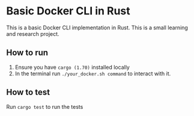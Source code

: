 # Basic Docker CLI in Rust

This is a basic Docker CLI implementation in Rust. This is a small learning and research project.

## How to run

1. Ensure you have `cargo (1.70)` installed locally
2. In the terminal run `./your_docker.sh command` to interact with it.

## How to test

Run `cargo test` to run the tests

